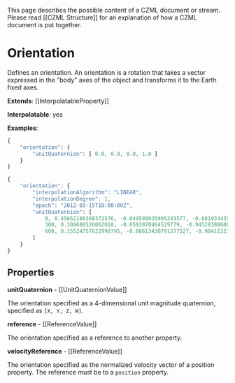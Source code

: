 This page describes the possible content of a CZML document or stream.  Please read [[CZML Structure]] for an explanation of how a CZML document is put together.

# Orientation

Defines an orientation.  An orientation is a rotation that takes a vector expressed in the "body" axes of the object and transforms it to the Earth fixed axes.

**Extends**: [[InterpolatableProperty]]

**Interpolatable**: yes

**Examples**:

```javascript
{
    "orientation": {
        "unitQuaternion": [ 0.0, 0.0, 0.0, 1.0 ]
    }
}
```

```javascript
{
    "orientation": {
        "interpolationAlgorithm": "LINEAR",
        "interpolationDegree": 1,
        "epoch": "2012-03-15T10:00:00Z",
        "unitQuaternion": [
            0, 0.45652188368372576, -0.049580035995243577, -0.8819344359461565, 0.10640131785324795,
            300, 0.309688526062018, -0.0592870464529779, -0.945283886004075, 0.0837641797515638,
            600, 0.15524757622990795, -0.06613430791377527, -0.9841132393764626, 0.05518673278488507
        ]
    }
}
```

## Properties

**unitQuaternion** - [[UnitQuaternionValue]]

The orientation specified as a 4-dimensional unit magnitude quaternion, specified as `[X, Y, Z, W]`.


**reference** - [[ReferenceValue]]

The orientation specified as a reference to another property.


**velocityReference** - [[ReferenceValue]]

The orientation specified as the normalized velocity vector of a position property. The reference must be to a `position` property.


